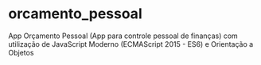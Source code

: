 # orcamento_pessoal
 App Orçamento Pessoal (App para controle pessoal de finanças) com utilização de JavaScript Moderno (ECMAScript 2015 - ES6) e Orientação a Objetos

